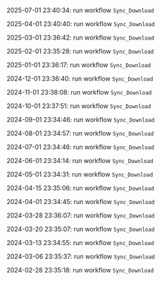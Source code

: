 2025-07-01 23:40:34: run workflow `Sync_Download` 

2025-04-01 23:40:40: run workflow `Sync_Download` 

2025-03-01 23:36:42: run workflow `Sync_Download` 

2025-02-01 23:35:28: run workflow `Sync_Download` 

2025-01-01 23:36:17: run workflow `Sync_Download` 

2024-12-01 23:36:40: run workflow `Sync_Download` 

2024-11-01 23:38:08: run workflow `Sync_Download` 

2024-10-01 23:37:51: run workflow `Sync_Download` 

2024-09-01 23:34:46: run workflow `Sync_Download` 

2024-08-01 23:34:57: run workflow `Sync_Download` 

2024-07-01 23:34:46: run workflow `Sync_Download` 

2024-06-01 23:34:14: run workflow `Sync_Download` 

2024-05-01 23:34:31: run workflow `Sync_Download` 

2024-04-15 23:35:06: run workflow `Sync_Download` 

2024-04-01 23:34:45: run workflow `Sync_Download` 

2024-03-28 23:36:07: run workflow `Sync_Download` 

2024-03-20 23:35:07: run workflow `Sync_Download` 

2024-03-13 23:34:55: run workflow `Sync_Download` 

2024-03-06 23:35:37: run workflow `Sync_Download` 

2024-02-28 23:35:18: run workflow `Sync_Download` 


